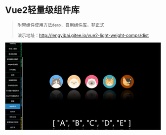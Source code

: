 # Vue2轻量级组件库

> 附带组件使用方法`demo`，自用组件库，非正式
>
> 演示地址：http://lengyibai.gitee.io/vue2-light-weight-comps/dist

![show](show.png)